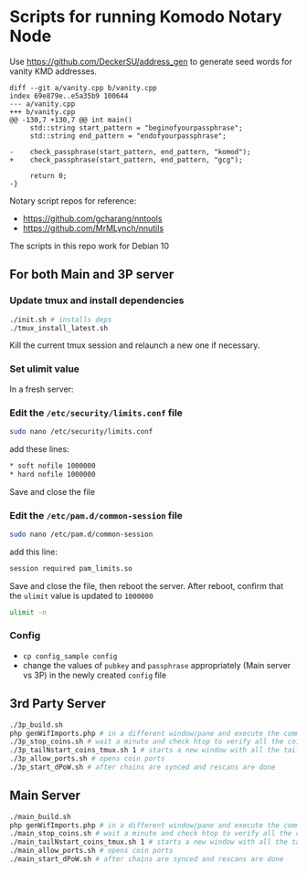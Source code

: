 # Scripts for running Komodo Notary Node

Use https://github.com/DeckerSU/address_gen to generate seed words for vanity KMD addresses.

```git
diff --git a/vanity.cpp b/vanity.cpp
index 69e879e..e5a35b9 100644
--- a/vanity.cpp
+++ b/vanity.cpp
@@ -130,7 +130,7 @@ int main()
     std::string start_pattern = "beginofyourpassphrase";
     std::string end_pattern = "endofyourpassphrase";
     
-    check_passphrase(start_pattern, end_pattern, "komod");
+    check_passphrase(start_pattern, end_pattern, "gcg");
 
     return 0; 
-}
```

Notary script repos for reference:
- https://github.com/gcharang/nntools
- https://github.com/MrMLynch/nnutils

The scripts in this repo work for Debian 10

## For both Main and 3P server

### Update tmux and install dependencies

```bash
./init.sh # installs deps
./tmux_install_latest.sh
```

Kill the current tmux session and relaunch a new one if necessary.

### Set ulimit value

In a fresh server:

### Edit the `/etc/security/limits.conf` file

```bash
sudo nano /etc/security/limits.conf
```

add these lines:

```bash
* soft nofile 1000000
* hard nofile 1000000
```

Save and close the file

### Edit the `/etc/pam.d/common-session` file

```bash
sudo nano /etc/pam.d/common-session
```

add this line:

```bash
session required pam_limits.so
```

Save and close the file, then reboot the server.
After reboot, confirm that the `ulimit` value is updated to `1000000`

```bash
ulimit -n
```

### Config

- `cp config_sample config`
- change the values of `pubkey` and `passphrase` appropriately (Main server vs 3P) in the newly created `config` file

## 3rd Party Server

```bash
./3p_build.sh
php genWifImports.php # in a different window/pane and execute the commands displayed to import the wifs. wait 10 minutes and execute the applicable wif import commands
./3p_stop_coins.sh # wait a minute and check htop to verify all the coins are stopped
./3p_tailNstart_coins_tmux.sh 1 # starts a new window with all the tails and starts all the daemons with pubkeys
./3p_allow_ports.sh # opens coin ports
./3p_start_dPoW.sh # after chains are synced and rescans are done
```

## Main Server

```bash
./main_build.sh
php genWifImports.php # in a different window/pane and execute the commands displayed to import the wifs. wait 10 minutes and execute the applicable wif import commands
./main_stop_coins.sh # wait a minute and check htop to verify all the coins are stopped
./main_tailNstart_coins_tmux.sh 1 # starts a new window with all the tails and starts all the daemons with pubkeys
./main_allow_ports.sh # opens coin ports
./main_start_dPoW.sh # after chains are synced and rescans are done
```
